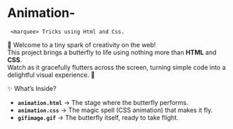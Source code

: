 # Animation-
     <marquee> Tricks using Html and Css.
🦋 Welcome to a tiny spark of creativity on the web!  
This project brings a butterfly to life using nothing more than **HTML** and **CSS**.  
Watch as it gracefully flutters across the screen, turning simple code into a delightful visual experience. 🌸  

✨ What’s Inside?
- **`animation.html`** → The stage where the butterfly performs.  
- **`animation.css`** → The magic spell (CSS animation) that makes it fly.  
- **`gifimage.gif`** → The butterfly itself, ready to take flight.
